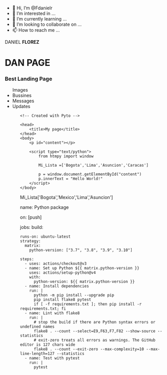 - 👋 Hi, I’m @Fdanielr
- 👀 I’m interested in ...
- 🌱 I’m currently learning ...
- 💞️ I’m looking to collaborate on ...
- 📫 How to reach me ...

<!---
Fdanielr/Fdanielr is a ✨ special ✨ repository because its `README.md` (this file) appears on your GitHub profile.
You can click the Preview link to take a look at your changes.
--->
<p>DANIEL <strong> FLOREZ</strong></p>
<body>
  <h1>DAN PAGE </h1>
  <h3>Best Landing Page</h3>
  <ul>
    <a href:"https://www.instagram.com/fdanielr7/" >Images</a>
    <li><a href:"https://www.instagram.com/we.love.change/ >Bussines</a> </li>
    <li>Messages</li>
    <li>Updates</li>
    <ul/>
<html>

    <!-- Created with Pyto -->

    <head>
        <title>My page</title>
    </head>
    <body>
        <p id="content"></p>
        
        <script type="text/python">
            from htmpy import window
            
            Mi_Lista =['Bogota','Lima','Asuncion','Caracas']
            
            p = window.document.getElementById("content")
            p.innerText = "Hello World!"
        </script>
    </body>
</html>


      
</body>
Mi_Lista['Bogota','Mexico','Lima','Asuncion']




      
      

name: Python package

on: [push]

jobs:
  build:

    runs-on: ubuntu-latest
    strategy:
      matrix:
        python-version: ["3.7", "3.8", "3.9", "3.10"]

    steps:
      - uses: actions/checkout@v3
      - name: Set up Python ${{ matrix.python-version }}
        uses: actions/setup-python@v4
        with:
          python-version: ${{ matrix.python-version }}
      - name: Install dependencies
        run: |
          python -m pip install --upgrade pip
          pip install flake8 pytest
          if [ -f requirements.txt ]; then pip install -r requirements.txt; fi
      - name: Lint with flake8
        run: |
          # stop the build if there are Python syntax errors or undefined names
          flake8 . --count --select=E9,F63,F7,F82 --show-source --statistics
          # exit-zero treats all errors as warnings. The GitHub editor is 127 chars wide
          flake8 . --count --exit-zero --max-complexity=10 --max-line-length=127 --statistics
      - name: Test with pytest
        run: |
          pytest
